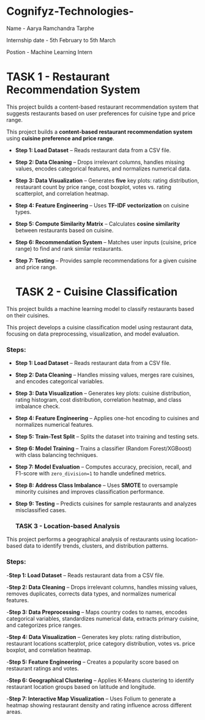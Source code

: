 # Cognifyz-Technologies-

Name - Aarya Ramchandra Tarphe 

Internship date - 5th February to 5th March 

Postion - Machine Learning Intern 

# TASK 1 - Restaurant Recommendation System

This project builds a content-based restaurant recommendation system that suggests restaurants based on user preferences for cuisine type and price range.

This project builds a **content-based restaurant recommendation system** using **cuisine preference and price range**.  

- **Step 1: Load Dataset** – Reads restaurant data from a CSV file.  

- **Step 2: Data Cleaning** – Drops irrelevant columns, handles missing values, encodes categorical features, and normalizes numerical data.  

- **Step 3: Data Visualization** – Generates **five** key plots: rating distribution, restaurant count by price range, cost boxplot, votes vs. rating scatterplot, and correlation heatmap.  

- **Step 4: Feature Engineering** – Uses **TF-IDF vectorization** on cuisine types.  

- **Step 5: Compute Similarity Matrix** – Calculates **cosine similarity** between restaurants based on cuisine.  

- **Step 6: Recommendation System** – Matches user inputs (cuisine, price range) to find and rank similar restaurants.  

- **Step 7: Testing** – Provides sample recommendations for a given cuisine and price range.

  # TASK 2 -  Cuisine Classification
  
This project builds a machine learning model to classify restaurants based on their cuisines.  

This project develops a cuisine classification model using restaurant data, focusing on data preprocessing, visualization, and model evaluation.  

### **Steps:**  
- **Step 1: Load Dataset** – Reads restaurant data from a CSV file.
  
- **Step 2: Data Cleaning** – Handles missing values, merges rare cuisines, and encodes categorical variables.
 
- **Step 3: Data Visualization** – Generates key plots: cuisine distribution, rating histogram, cost distribution, correlation heatmap, and class imbalance check.  

- **Step 4: Feature Engineering** – Applies one-hot encoding to cuisines and normalizes numerical features.  

- **Step 5: Train-Test Split** – Splits the dataset into training and testing sets.  

- **Step 6: Model Training** – Trains a classifier (Random Forest/XGBoost) with class balancing techniques.  

- **Step 7: Model Evaluation** – Computes accuracy, precision, recall, and F1-score with `zero_division=1` to handle undefined metrics.  

- **Step 8: Address Class Imbalance** – Uses **SMOTE** to oversample minority cuisines and improves classification performance.  

- **Step 9: Testing** – Predicts cuisines for sample restaurants and analyzes misclassified cases.

  ### **TASK 3 - Location-based Analysis**  
This project performs a geographical analysis of restaurants using location-based data to identify trends, clusters, and distribution patterns.  

### **Steps:**  

-**Step 1: Load Dataset** – Reads restaurant data from a CSV file.  

-**Step 2: Data Cleaning** – Drops irrelevant columns, handles missing values, removes duplicates, corrects data types, and normalizes numerical features.  

-**Step 3: Data Preprocessing** – Maps country codes to names, encodes categorical variables, standardizes numerical data, extracts primary cuisine, and categorizes price ranges.  

-**Step 4: Data Visualization** – Generates key plots: rating distribution, restaurant locations scatterplot, price category distribution, votes vs. price boxplot, and correlation heatmap.  

-**Step 5: Feature Engineering** – Creates a popularity score based on restaurant ratings and votes.  

-**Step 6: Geographical Clustering** – Applies K-Means clustering to identify restaurant location groups based on latitude and longitude.  

-**Step 7: Interactive Map Visualization** – Uses Folium to generate a heatmap showing restaurant density and rating influence across different areas.

